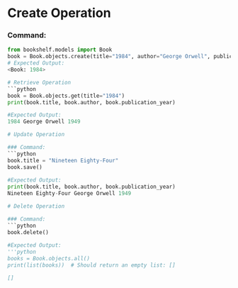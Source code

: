 # Create Operation

### Command:
```python
from bookshelf.models import Book
book = Book.objects.create(title="1984", author="George Orwell", publication_year=1949)
# Expected Output:
<Book: 1984>

# Retrieve Operation
```python
book = Book.objects.get(title="1984")
print(book.title, book.author, book.publication_year)

#Expected Output:
1984 George Orwell 1949

# Update Operation

### Command:
```python
book.title = "Nineteen Eighty-Four"
book.save()
 
#Expected Output:
print(book.title, book.author, book.publication_year)
Nineteen Eighty-Four George Orwell 1949

# Delete Operation

### Command:
```python
book.delete()
 
#Expected Output:
'''python
books = Book.objects.all()
print(list(books))  # Should return an empty list: []

[]
